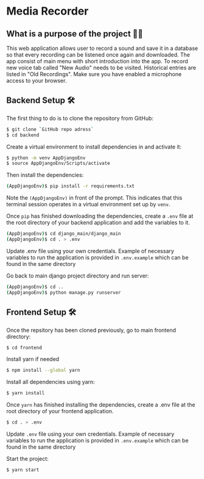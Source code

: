 # Media Recorder

## What is a purpose of the project 🤷‍♀️

This web application allows user to record a sound and save it in a database so that
every recording can be listened once again and downloaded.
The app consist of main menu with short introduction into the app. To record new
voice tab called "New Audio" needs to be visited. Historical entries are listed
in "Old Recordings". Make sure you have enabled a microphone access to your browser.

## Backend Setup 🛠

The first thing to do is to clone the repository from GitHub:

```sh
$ git clone `GitHub repo adress`
$ cd backend
```

Create a virtual environment to install dependencies in and activate it:

```sh
$ python -m venv AppDjangoEnv
$ source AppDjangoEnv/Scripts/activate
```

Then install the dependencies:

```sh
(AppDjangoEnv)$ pip install -r requirements.txt
```
Note the `(AppDjangoEnv)` in front of the prompt. This indicates that this terminal
session operates in a virtual environment set up by `venv`.

Once `pip` has finished downloading the dependencies, create a `.env` file at the root 
directory of your backend application and add the variables to it.

```sh
(AppDjangoEnv)$ cd django_main/django_main
(AppDjangoEnv)$ cd . > .env
```
Update .env file using your own credentials. Example of necessary variables to run 
the application is provided in `.env.example` which can be found in the same directory

Go back to main django project directory and run server:
```sh
(AppDjangoEnv)$ cd ..
(AppDjangoEnv)$ python manage.py runserver
```

## Frontend Setup 🛠

Once the repsitory has been cloned previously, go to main frontend directory:

```sh
$ cd frontend
```

Install yarn if needed

```sh
$ npm install --global yarn
```

Install all dependencies using yarn:

```sh
$ yarn install
```

Once `yarn` has finished installing the dependencies, create a .env file at the root 
directory of your frontend application.

```sh
$ cd . > .env
```
Update `.env` file using your own credentials. Example of necessary variables to run 
the application is provided in `.env.example` which can be found in the same directory

Start the project:

```sh
$ yarn start
```
